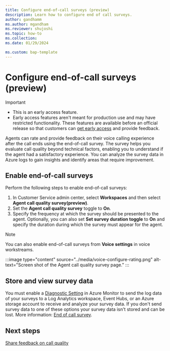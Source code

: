 ```yaml
---
title: Configure end-of-call surveys (preview)
description: Learn how to configure end of call surveys.
author: gandhamm
ms.author: mgandham
ms.reviewer: shujoshi
ms.topic: how-to
ms.collection: 
ms.date: 01/29/2024

ms.custom: bap-template 
---
```


# Configure end-of-call surveys (preview)

> [!Important]
> - This is an early access feature. 
> - Early access features aren't meant for production use and may have restricted functionality. These features are available before an official release so that customers can [get early access](/power-platform/admin/opt-in-early-access-updates) and provide feedback.

Agents can rate and provide feedback on their voice calling experience after the call ends using the end-of-call survey. The survey helps you evaluate call quality beyond technical factors, enabling you to understand if the agent had a satisfactory experience. You can analyze the survey data in Azure logs to gain insights and identify areas that require improvement.

## Enable end-of-call surveys

Perform the following steps to enable end-of-call surveys:

1. In Customer Service admin center, select **Workspaces** and then select **Agent call quality survey(preview)**. 
3. Set the **Agent call quality survey** toggle to **On**.
4. Specify the frequency at which the survey should be presented to the agent. Optionally, you can also set **Set survey duration toggle** to **On** and specify the duration during which the survey must appear for the agent.

> [!Note]
> You can also enable end-of-call surveys from **Voice settings** in voice workstreams. 

:::image type="content" source="../media/voice-configure-rating.png" alt-text="Screen shot of the Agent call quality survey page." :::

## Store and view survey data
You must enable a [Diagnostic Setting](/azure/communication-services/concepts/analytics/enable-logging) in Azure Monitor to send the log data of your surveys to a Log Analytics workspace, Event Hubs, or an Azure storage account to receive and analyze your survey data. If you don't send survey data to one of these options your survey data isn't stored and can be lost. More information: [End of call survey](/azure/communication-services/concepts/analytics/logs/end-of-call-survey-logs).

## Next steps

[Share feedback on call quality](../use/voice-channel-agent-experience.md#share-feedback-on-call-quality-preview)
